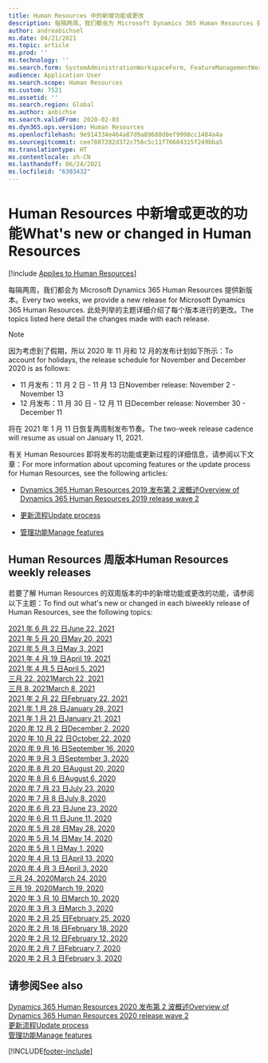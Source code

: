 ```yaml
---
title: Human Resources 中的新增功能或更改
description: 每隔两周，我们都会为 Microsoft Dynamics 365 Human Resources 提供新版本。 此处列举的主题详细介绍了每周进行的更改。
author: andreabichsel
ms.date: 04/21/2021
ms.topic: article
ms.prod: ''
ms.technology: ''
ms.search.form: SystemAdministrationWorkspaceForm, FeatureManagementWorkspace
audience: Application User
ms.search.scope: Human Resources
ms.custom: 7521
ms.assetid: ''
ms.search.region: Global
ms.author: anbichse
ms.search.validFrom: 2020-02-03
ms.dyn365.ops.version: Human Resources
ms.openlocfilehash: 9e914334e464a87d9a89680d0ef9998cc1484a4a
ms.sourcegitcommit: cee7887282d372c756c5c11f76684315f249bba5
ms.translationtype: HT
ms.contentlocale: zh-CN
ms.lasthandoff: 06/24/2021
ms.locfileid: "6303432"
---
```

# <a name="whats-new-or-changed-in-human-resources"></a><span data-ttu-id="ce1ac-104">Human Resources 中新增或更改的功能</span><span class="sxs-lookup"><span data-stu-id="ce1ac-104">What's new or changed in Human Resources</span></span>

[!include [Applies to Human Resources](../includes/applies-to-hr.md)]

<span data-ttu-id="ce1ac-105">每隔两周，我们都会为 Microsoft Dynamics 365 Human Resources 提供新版本。</span><span class="sxs-lookup"><span data-stu-id="ce1ac-105">Every two weeks, we provide a new release for Microsoft Dynamics 365 Human Resources.</span></span> <span data-ttu-id="ce1ac-106">此处列举的主题详细介绍了每个版本进行的更改。</span><span class="sxs-lookup"><span data-stu-id="ce1ac-106">The topics listed here detail the changes made with each release.</span></span>

>[!NOTE]
><span data-ttu-id="ce1ac-107">因为考虑到了假期，所以 2020 年 11 月和 12 月的发布计划如下所示：</span><span class="sxs-lookup"><span data-stu-id="ce1ac-107">To account for holidays, the release schedule for November and December 2020 is as follows:</span></span>
>
>- <span data-ttu-id="ce1ac-108">11 月发布：11 月 2 日 - 11 月 13 日</span><span class="sxs-lookup"><span data-stu-id="ce1ac-108">November release: November 2 - November 13</span></span>
>- <span data-ttu-id="ce1ac-109">12 月发布：11 月 30 日 - 12 月 11 日</span><span class="sxs-lookup"><span data-stu-id="ce1ac-109">December release: November 30 - December 11</span></span>
> 
><span data-ttu-id="ce1ac-110">将在 2021 年 1 月 11 日恢复两周制发布节奏。</span><span class="sxs-lookup"><span data-stu-id="ce1ac-110">The two-week release cadence will resume as usual on January 11, 2021.</span></span>

<span data-ttu-id="ce1ac-111">有关 Human Resources 即将发布的功能或更新过程的详细信息，请参阅以下文章：</span><span class="sxs-lookup"><span data-stu-id="ce1ac-111">For more information about upcoming features or the update process for Human Resources, see the following articles:</span></span> 

- [<span data-ttu-id="ce1ac-112">Dynamics 365 Human Resources 2019 发布第 2 波概述</span><span class="sxs-lookup"><span data-stu-id="ce1ac-112">Overview of Dynamics 365 Human Resources 2019 release wave 2</span></span>](/dynamics365-release-plan/2019wave2/dynamics365-human-resources/)

- [<span data-ttu-id="ce1ac-113">更新流程</span><span class="sxs-lookup"><span data-stu-id="ce1ac-113">Update process</span></span>](hr-admin-setup-update-process.md)

- [<span data-ttu-id="ce1ac-114">管理功能</span><span class="sxs-lookup"><span data-stu-id="ce1ac-114">Manage features</span></span>](hr-admin-manage-features.md)

## <a name="human-resources-weekly-releases"></a><span data-ttu-id="ce1ac-115">Human Resources 周版本</span><span class="sxs-lookup"><span data-stu-id="ce1ac-115">Human Resources weekly releases</span></span>

<span data-ttu-id="ce1ac-116">若要了解 Human Resources 的双周版本的中的新增功能或更改的功能，请参阅以下主题：</span><span class="sxs-lookup"><span data-stu-id="ce1ac-116">To find out what's new or changed in each biweekly release of Human Resources, see the following topics:</span></span>

[<span data-ttu-id="ce1ac-117">2021 年 6 月 22 日</span><span class="sxs-lookup"><span data-stu-id="ce1ac-117">June 22, 2021</span></span>](hr-whats-new-2021-06-22.md)</br>
[<span data-ttu-id="ce1ac-118">2021 年 5 月 20 日</span><span class="sxs-lookup"><span data-stu-id="ce1ac-118">May 20, 2021</span></span>](hr-whats-new-2021-05-20.md)</br>
[<span data-ttu-id="ce1ac-119">2021 年 5 月 3 日</span><span class="sxs-lookup"><span data-stu-id="ce1ac-119">May 3, 2021</span></span>](hr-whats-new-2021-05-03.md)</br>
[<span data-ttu-id="ce1ac-120">2021 年 4 月 19 日</span><span class="sxs-lookup"><span data-stu-id="ce1ac-120">April 19, 2021</span></span>](hr-whats-new-2021-04-19.md)</br>
[<span data-ttu-id="ce1ac-121">2021 年 4 月 5 日</span><span class="sxs-lookup"><span data-stu-id="ce1ac-121">April 5, 2021</span></span>](hr-whats-new-2021-04-05.md)</br>
[<span data-ttu-id="ce1ac-122">三月 22, 2021</span><span class="sxs-lookup"><span data-stu-id="ce1ac-122">March 22, 2021</span></span>](hr-whats-new-2021-03-22.md)</br>
[<span data-ttu-id="ce1ac-123">三月 8, 2021</span><span class="sxs-lookup"><span data-stu-id="ce1ac-123">March 8, 2021</span></span>](hr-whats-new-2021-03-08.md)</br>
[<span data-ttu-id="ce1ac-124">2021 年 2 月 22 日</span><span class="sxs-lookup"><span data-stu-id="ce1ac-124">February 22, 2021</span></span>](hr-whats-new-2021-02-22.md)</br>
[<span data-ttu-id="ce1ac-125">2021 年 1 月 28 日</span><span class="sxs-lookup"><span data-stu-id="ce1ac-125">January 28, 2021</span></span>](hr-whats-new-2021-01-28.md)</br>
[<span data-ttu-id="ce1ac-126">2021 年 1 月 21 日</span><span class="sxs-lookup"><span data-stu-id="ce1ac-126">January 21, 2021</span></span>](hr-whats-new-2021-01-21.md)</br>
[<span data-ttu-id="ce1ac-127">2020 年 12 月 2 日</span><span class="sxs-lookup"><span data-stu-id="ce1ac-127">December 2, 2020</span></span>](hr-whats-new-2020-12-02.md)</br>
[<span data-ttu-id="ce1ac-128">2020 年 10 月 22 日</span><span class="sxs-lookup"><span data-stu-id="ce1ac-128">October 22, 2020</span></span>](hr-whats-new-2020-10-22.md)</br>
[<span data-ttu-id="ce1ac-129">2020 年 9 月 16 日</span><span class="sxs-lookup"><span data-stu-id="ce1ac-129">September 16, 2020</span></span>](hr-whats-new-2020-09-16.md)</br>
[<span data-ttu-id="ce1ac-130">2020 年 9 月 3 日</span><span class="sxs-lookup"><span data-stu-id="ce1ac-130">September 3, 2020</span></span>](hr-whats-new-2020-09-03.md)</br>
[<span data-ttu-id="ce1ac-131">2020 年 8 月 20 日</span><span class="sxs-lookup"><span data-stu-id="ce1ac-131">August 20, 2020</span></span>](hr-whats-new-2020-08-20.md)</br>
[<span data-ttu-id="ce1ac-132">2020 年 8 月 6 日</span><span class="sxs-lookup"><span data-stu-id="ce1ac-132">August 6, 2020</span></span>](hr-whats-new-2020-08-06.md)</br>
[<span data-ttu-id="ce1ac-133">2020 年 7 月 23 日</span><span class="sxs-lookup"><span data-stu-id="ce1ac-133">July 23, 2020</span></span>](hr-whats-new-2020-07-23.md)</br>
[<span data-ttu-id="ce1ac-134">2020 年 7 月 8 日</span><span class="sxs-lookup"><span data-stu-id="ce1ac-134">July 8, 2020</span></span>](hr-whats-new-2020-07-08.md)</br>
[<span data-ttu-id="ce1ac-135">2020 年 6 月 23 日</span><span class="sxs-lookup"><span data-stu-id="ce1ac-135">June 23, 2020</span></span>](hr-whats-new-2020-06-23.md)</br>
[<span data-ttu-id="ce1ac-136">2020 年 6 月 11 日</span><span class="sxs-lookup"><span data-stu-id="ce1ac-136">June 11, 2020</span></span>](hr-whats-new-2020-06-11.md)</br>
[<span data-ttu-id="ce1ac-137">2020 年 5 月 28 日</span><span class="sxs-lookup"><span data-stu-id="ce1ac-137">May 28, 2020</span></span>](hr-whats-new-2020-05-28.md)</br>
[<span data-ttu-id="ce1ac-138">2020 年 5 月 14 日</span><span class="sxs-lookup"><span data-stu-id="ce1ac-138">May 14, 2020</span></span>](hr-whats-new-2020-05-14.md)</br>
[<span data-ttu-id="ce1ac-139">2020 年 5 月 1 日</span><span class="sxs-lookup"><span data-stu-id="ce1ac-139">May 1, 2020</span></span>](hr-whats-new-2020-05-01.md)</br>
[<span data-ttu-id="ce1ac-140">2020 年 4 月 13 日</span><span class="sxs-lookup"><span data-stu-id="ce1ac-140">April 13, 2020</span></span>](hr-whats-new-2020-04-13.md)</br>
[<span data-ttu-id="ce1ac-141">2020 年 4 月 3 日</span><span class="sxs-lookup"><span data-stu-id="ce1ac-141">April 3, 2020</span></span>](hr-whats-new-2020-04-03.md)</br>
[<span data-ttu-id="ce1ac-142">三月 24, 2020</span><span class="sxs-lookup"><span data-stu-id="ce1ac-142">March 24, 2020</span></span>](hr-whats-new-2020-03-24.md)</br>
[<span data-ttu-id="ce1ac-143">三月 19, 2020</span><span class="sxs-lookup"><span data-stu-id="ce1ac-143">March 19, 2020</span></span>](hr-whats-new-2020-03-19.md)</br>
[<span data-ttu-id="ce1ac-144">2020 年 3 月 10 日</span><span class="sxs-lookup"><span data-stu-id="ce1ac-144">March 10, 2020</span></span>](hr-whats-new-2020-03-10.md)</br>
[<span data-ttu-id="ce1ac-145">2020 年 3 月 3 日</span><span class="sxs-lookup"><span data-stu-id="ce1ac-145">March 3, 2020</span></span>](hr-whats-new-2020-03-03.md)</br>
[<span data-ttu-id="ce1ac-146">2020 年 2 月 25 日</span><span class="sxs-lookup"><span data-stu-id="ce1ac-146">February 25, 2020</span></span>](hr-whats-new-2020-02-25.md)</br>
[<span data-ttu-id="ce1ac-147">2020 年 2 月 18 日</span><span class="sxs-lookup"><span data-stu-id="ce1ac-147">February 18, 2020</span></span>](hr-whats-new-2020-02-18.md)</br>
[<span data-ttu-id="ce1ac-148">2020 年 2 月 12 日</span><span class="sxs-lookup"><span data-stu-id="ce1ac-148">February 12, 2020</span></span>](hr-whats-new-2020-02-12.md)</br>
[<span data-ttu-id="ce1ac-149">2020 年 2 月 7 日</span><span class="sxs-lookup"><span data-stu-id="ce1ac-149">February 7, 2020</span></span>](hr-whats-new-2020-02-07.md)</br>
[<span data-ttu-id="ce1ac-150">2020 年 2 月 3 日</span><span class="sxs-lookup"><span data-stu-id="ce1ac-150">February 3, 2020</span></span>](hr-whats-new-2020-02-03.md)

## <a name="see-also"></a><span data-ttu-id="ce1ac-151">请参阅</span><span class="sxs-lookup"><span data-stu-id="ce1ac-151">See also</span></span>

[<span data-ttu-id="ce1ac-152">Dynamics 365 Human Resources 2020 发布第 2 波概述</span><span class="sxs-lookup"><span data-stu-id="ce1ac-152">Overview of Dynamics 365 Human Resources 2020 release wave 2</span></span>](/dynamics365-release-plan/2020wave2/human-resources/dynamics365-human-resources/)</br>
[<span data-ttu-id="ce1ac-153">更新流程</span><span class="sxs-lookup"><span data-stu-id="ce1ac-153">Update process</span></span>](hr-admin-setup-update-process.md)</br>
[<span data-ttu-id="ce1ac-154">管理功能</span><span class="sxs-lookup"><span data-stu-id="ce1ac-154">Manage features</span></span>](hr-admin-manage-features.md)


[!INCLUDE[footer-include](../includes/footer-banner.md)]
